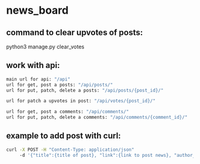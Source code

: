 # news_board

## command to clear upvotes of posts:

python3 manage.py clear_votes

## work  with api:
```bash
main url for api: "/api"
url for get, post a posts: "/api/posts/"
url for put, patch, delete a posts: "/api/posts/{post_id}/"

url for patch a upvotes in post: "/api/votes/{post_id}/"

url for get, post a comments: "/api/comments/"
url for put, patch, delete a comments: "/api/comments/{comment_id}/"
```

## example to add post with curl:
```bash
curl -X POST -H "Content-Type: application/json"
     -d '{"title":{title of post}, "link":{link to post news}, "author_name":{author name}' {url}/api/posts/
```
